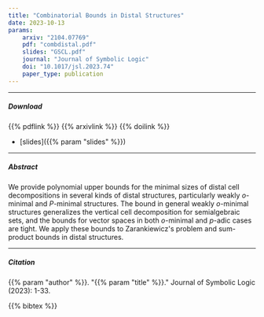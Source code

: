 ```yaml
---
title: "Combinatorial Bounds in Distal Structures" 
date: 2023-10-13
params:
    arxiv: "2104.07769"
    pdf: "combdistal.pdf"
    slides: "GSCL.pdf"
    journal: "Journal of Symbolic Logic"
    doi: "10.1017/jsl.2023.74"
    paper_type: publication
---
```


---

##### Download

{{% pdflink %}}
{{% arxivlink %}}
{{% doilink %}}
- [slides]({{% param "slides" %}})

---

##### Abstract

We provide polynomial upper bounds for the minimal sizes of distal cell decompositions in several kinds of distal structures, particularly weakly $o$-minimal and $P$-minimal structures. The bound in general weakly $o$-minimal structures generalizes the vertical cell decomposition for semialgebraic sets, and the bounds for vector spaces in both $o$-minimal and $p$-adic cases are tight. We apply these bounds to Zarankiewicz's problem and sum-product bounds in distal structures.

---

##### Citation

{{% param "author" %}}. "{{% param "title" %}}." Journal of Symbolic Logic (2023): 1-33.

{{% bibtex %}}